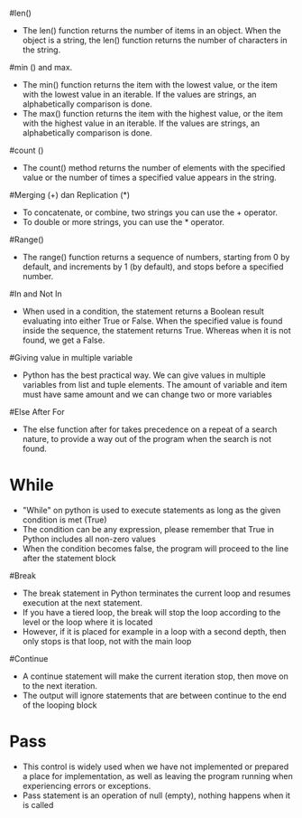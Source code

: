 #len()
- The len() function returns the number of items in an object. When the object is a string, the len() function returns the number of characters in the string.

#min () and max.
- The min() function returns the item with the lowest value, or the item with the lowest value in an iterable. If the values are strings, an alphabetically comparison is done.
- The max() function returns the item with the highest value, or the item with the highest value in an iterable. If the values are strings, an alphabetically comparison is done.

#count ()
- The count() method returns the number of elements with the specified value or the number of times a specified value appears in the string.

#Merging (+) dan Replication (*)
- To concatenate, or combine, two strings you can use the + operator.
- To double or more strings, you can use the * operator.

#Range()
- The range() function returns a sequence of numbers, starting from 0 by default, and increments by 1 (by default), and stops before a specified number.

#In and Not In
- When used in a condition, the statement returns a Boolean result evaluating into either True or False. When the specified value is found inside the sequence, the statement returns True. Whereas when it is not found, we get a False.

#Giving value in multiple variable
- Python has the best practical way. We can give values in multiple variables from list and tuple elements. The amount of variable and item must have same amount and we can change two or more variables

#Else After For
- The else function after for takes precedence on a repeat of a search nature, to provide a way out of the program when the search is not found.

# While
- "While" on python is used to execute statements as long as the given condition is met (True)
- The condition can be any expression, please remember that True in Python includes all non-zero values
- When the condition becomes false, the program will proceed to the line after the statement block

#Break
- The break statement in Python terminates the current loop and resumes execution at the next statement.
- If you have a tiered loop, the break will stop the loop according to the level or the loop where it is located
- However, if it is placed for example in a loop with a second depth, then only stops is that loop, not with the main loop

#Continue
- A continue statement will make the current iteration stop, then move on to the next iteration.
- The output will ignore statements that are between continue to the end of the looping block

# Pass
- This control is widely used when we have not implemented or prepared a place for implementation, as well as leaving the program running when experiencing errors or exceptions.
- Pass statement is an operation of null (empty), nothing happens when it is called

